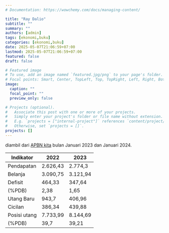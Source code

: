 ```yaml
---
# Documentation: https://wowchemy.com/docs/managing-content/

title: "Ray Dalio"
subtitle: ""
summary: ""
authors: [admin]
tags: [ekonomi,buku]
categories: [ekonomi,buku]
date: 2025-05-07T21:06:59+07:00
lastmod: 2025-05-07T21:06:59+07:00
featured: false
draft: false

# Featured image
# To use, add an image named `featured.jpg/png` to your page's folder.
# Focal points: Smart, Center, TopLeft, Top, TopRight, Left, Right, BottomLeft, Bottom, BottomRight.
image:
  caption: ""
  focal_point: ""
  preview_only: false

# Projects (optional).
#   Associate this post with one or more of your projects.
#   Simply enter your project's folder or file name without extension.
#   E.g. `projects = ["internal-project"]` references `content/project/deep-learning/index.md`.
#   Otherwise, set `projects = []`.
projects: []
---
```


diambil dari [APBN kita](https://www.kemenkeu.go.id/apbnkita) bulan Januari 2023 dan Januari 2024. 


| Indikator | 2022 | 2023 |
|-----------|------|-----|
| Pendapatan | 2.626,43 | 2.774,3 |
| Belanja | 3.090,75 | 3.121,94 |
| Defisit | 464,33 | 347,64 |
|    (%PDB) | 2,38 | 1,65 |
| Utang Baru | 943,7 | 406,96 |
| Cicilan | 386,34 | 439,88 |
| Posisi utang | 7.733,99 | 8.144,69 |
|    (%PDB) | 39,7 | 39,21 |